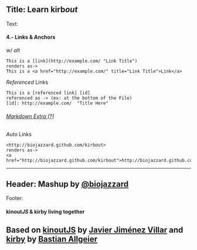 Title: Learn kirb*out*
----
Text:
#### 4.- Links & Anchors
w/ *alt*
```
This is a [link](http://example.com/ "Link Title")
renders as->
This is a <a href="http://example.com/" title="Link Title">Link</a>
```
*Referenced* Links
```
This is a [referenced link] [id]
referenced as -> (ex: at the bottom of the File)
[id]: http://example.com/  "Title Here"
```
###### [Markdown *Extra* [?]](http://michelf.ca/projects/php-markdown/extra/)
*Auto* Links
```
<http://biojazzard.github.com/kirbout>
renders as->
<a href="http://biojazzard.github.com/kirbout">http://biojazzard.github.com/kirbout</a>
```
----
Header:
Mashup by [@biojazzard](https://github.com/biojazzard)
----
Footer:
#### kinout*JS* & kirby living together
Based on [kinoutJS](https://github.com/soyjavi/Kinout) by [Javier Jiménez Villar](https://github.com/soyjavi) and [kirby](https://github.com/bastianallgeier/kirbycms) by [Bastian Allgeier](https://github.com/bastianallgeier)
----
